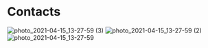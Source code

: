 # Contacts
![photo_2021-04-15_13-27-59 (3)](https://user-images.githubusercontent.com/76496460/114841001-d23f2e80-9df0-11eb-99f1-d49f11354e4e.jpg)
![photo_2021-04-15_13-27-59 (2)](https://user-images.githubusercontent.com/76496460/114841009-d408f200-9df0-11eb-80ce-cfae41322875.jpg)
![photo_2021-04-15_13-27-59](https://user-images.githubusercontent.com/76496460/114841015-d53a1f00-9df0-11eb-94da-a88cfc599f91.jpg)
